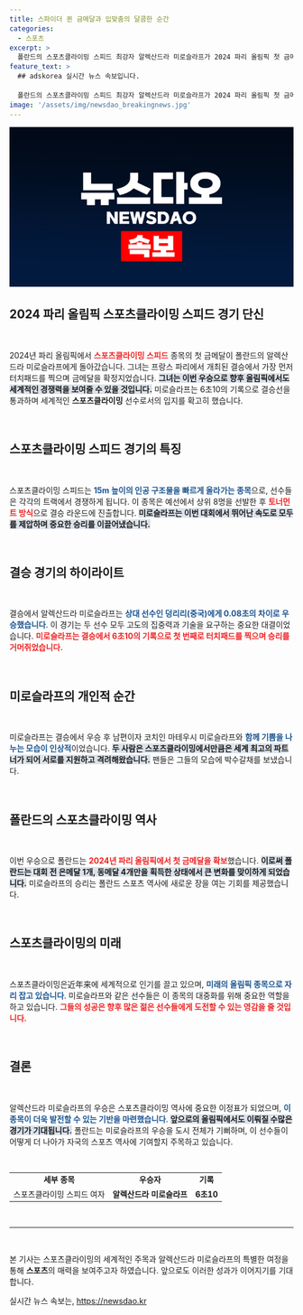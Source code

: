 ```yaml
---
title: 스파이더 퀸 금메달과 입맞춤의 달콤한 순간
categories:
  - 스포츠
excerpt: >
  폴란드의 스포츠클라이밍 스피드 최강자 알렉산드라 미로슬라프가 2024 파리 올림픽 첫 금메달을 쟁취했습니다! 남편이자 코치와의 특별한 순간과 함께, 역사적인 순간에 여러분도 함께하세요!
feature_text: >
  ## adskorea 실시간 뉴스 속보입니다.

  폴란드의 스포츠클라이밍 스피드 최강자 알렉산드라 미로슬라프가 2024 파리 올림픽 첫 금메달을 쟁취했습니다! 남편이자 코치와의 특별한 순간과 함께, 역사적인 순간에 여러분도 함께하세요!
image: '/assets/img/newsdao_breakingnews.jpg'
---
```


<p><img src="/assets/img/newsdao_breakingnews.jpg" alt="adskorea 속보" /></p>

<h2 data-ke-size="size26">2024 파리 올림픽 스포츠클라이밍 스피드 경기 단신</h2>

<p data-ke-size="size16">&nbsp;</p>

<p>2024년 파리 올림픽에서 <b><span style="color: #ee2323;">스포츠클라이밍 스피드</span></b> 종목의 첫 금메달이 폴란드의 알렉산드라 미로슬라프에게 돌아갔습니다. 그녀는 프랑스 파리에서 개최된 결승에서 가장 먼저 터치패드를 찍으며 금메달을 확정지었습니다. <b><span style="background-color: #21538527;">그녀는 이번 우승으로 향후 올림픽에서도 세계적인 경쟁력을 보여줄 수 있을 것입니다.</span></b> 미로슬라프는 6초10의 기록으로 결승선을 통과하며 세계적인 <b>스포츠클라이밍</b> 선수로서의 입지를 확고히 했습니다. </p>

<p data-ke-size="size16">&nbsp;</p>

<h2 data-ke-size="size26">스포츠클라이밍 스피드 경기의 특징</h2>

<p data-ke-size="size16">&nbsp;</p>

<p>스포츠클라이밍 스피드는 <b><span style="color: #1a5490;">15m 높이의 인공 구조물을 빠르게 올라가는 종목</span></b>으로, 선수들은 각각의 트랙에서 경쟁하게 됩니다. 이 종목은 예선에서 상위 8명을 선발한 후 <b><span style="color: #ee2323;">토너먼트 방식</span></b>으로 결승 라운드에 진출합니다. <b><span style="background-color: #21538527;">미로슬라프는 이번 대회에서 뛰어난 속도로 모두를 제압하며 중요한 승리를 이끌어냈습니다.</span></b></p>

<p data-ke-size="size16">&nbsp;</p>

<h2 data-ke-size="size26">결승 경기의 하이라이트</h2>

<p data-ke-size="size16">&nbsp;</p>

<p>결승에서 알렉산드라 미로슬라프는 <b><span style="color: #1a5490;">상대 선수인 덩리리(중국)에게 0.08초의 차이로 우승했습니다</span></b>. 이 경기는 두 선수 모두 고도의 집중력과 기술을 요구하는 중요한 대결이었습니다. <b><span style="color: #ee2323;">미로슬라프는 결승에서 6초10의 기록으로 첫 번째로 터치패드를 찍으며 승리를 거머쥐었습니다.</span></b> </p>

<p data-ke-size="size16">&nbsp;</p>

<h2 data-ke-size="size26">미로슬라프의 개인적 순간</h2>

<p data-ke-size="size16">&nbsp;</p>

<p>미로슬라프는 결승에서 우승 후 남편이자 코치인 마테우시 미로슬라프와 <b><span style="color: #1a5490;">함께 기쁨을 나누는 모습이 인상적</span></b>이었습니다. <b><span style="background-color: #21538527;">두 사람은 스포츠클라이밍에서만큼은 세계 최고의 파트너가 되어 서로를 지원하고 격려해왔습니다.</span></b> 팬들은 그들의 모습에 박수갈채를 보냈습니다.</p>

<p data-ke-size="size16">&nbsp;</p>

<h2 data-ke-size="size26">폴란드의 스포츠클라이밍 역사</h2>

<p data-ke-size="size16">&nbsp;</p>

<p>이번 우승으로 폴란드는 <b><span style="color: #ee2323;">2024년 파리 올림픽에서 첫 금메달을 확보</span></b>했습니다. <b><span style="background-color: #21538527;">이로써 폴란드는 대회 전 은메달 1개, 동메달 4개만을 획득한 상태에서 큰 변화를 맞이하게 되었습니다.</span></b> 미로슬라프의 승리는 폴란드 스포츠 역사에 새로운 장을 여는 기회를 제공했습니다.</p>

<p data-ke-size="size16">&nbsp;</p>

<h2 data-ke-size="size26">스포츠클라이밍의 미래</h2>

<p data-ke-size="size16">&nbsp;</p>

<p>스포츠클라이밍은近年来에 세계적으로 인기를 끌고 있으며, <b><span style="color: #1a5490;">미래의 올림픽 종목으로 자리 잡고 있습니다</span></b>. 미로슬라프와 같은 선수들은 이 종목의 대중화를 위해 중요한 역할을 하고 있습니다. <b><span style="color: #ee2323;">그들의 성공은 향후 많은 젊은 선수들에게 도전할 수 있는 영감을 줄 것입니다.</span></b></p>

<p data-ke-size="size16">&nbsp;</p>

<h2 data-ke-size="size26">결론</h2>

<p data-ke-size="size16">&nbsp;</p>

<p>알렉산드라 미로슬라프의 우승은 스포츠클라이밍 역사에 중요한 이정표가 되었으며, <b><span style="color: #1a5490;">이 종목이 더욱 발전할 수 있는 기반을 마련했습니다</span></b>. <b><span style="background-color: #21538527;">앞으로의 올림픽에서도 이뤄질 수많은 경기가 기대됩니다.</span></b> 폴란드는 미로슬라프의 우승을 도시 전체가 기뻐하며, 이 선수들이 어떻게 더 나아가 자국의 스포츠 역사에 기여할지 주목하고 있습니다. </p>

<p data-ke-size="size16">&nbsp;</p>

<table>
<tr>
<td style="text-align: center; height: 17px;"><b>세부 종목</b></td>
<td style="text-align: center; height: 17px;"><b>우승자</b></td>
<td style="text-align: center; height: 17px;"><b>기록</b></td>
</tr>
<tr>
<td style="text-align: center; height: 17px;">스포츠클라이밍 스피드 여자</td>
<td style="text-align: center; height: 17px;"><b>알렉산드라 미로슬라프</b></td>
<td style="text-align: center; height: 17px;"><b>6초10</b></td>
</tr>
</table>

<p data-ke-size="size16">&nbsp;</p> 

<hr /> 

<p data-ke-size="size16">&nbsp;</p> 

<p>본 기사는 스포츠클라이밍의 세계적인 주목과 알렉산드라 미로슬라프의 특별한 여정을 통해 <b>스포츠</b>의 매력을 보여주고자 하였습니다. 앞으로도 이러한 성과가 이어지기를 기대합니다.</p>
실시간 뉴스 속보는, <a href="https://newsdao.kr" rel="dofollow">https://newsdao.kr</a>


